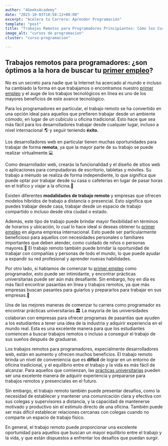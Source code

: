 ```yaml
---
author: "4GeeksAcademy"
date: "2023-10-03T10:58:12+00:00"
excerpt: "Acelera tu Carrera: Aprender Programación"
template: "post"
title: "Trabajos Remotos para Programadores Principiantes: Cómo los Cursos de Programación Marcan la Diferencia"
image_alt: "cursos de programacion"
cluster: "curso-programacion"

---
```


## Trabajos remotos para programadores: **¿son óptimos a la hora de buscar tu [primer empleo](https://app.aurorajobs.io/jobs)?**


No es un secreto para nadie que la Internet ha acercado al mundo e incluso ha cambiado la forma en que trabajamos o encontramos nuestro [primer empleo](https://app.aurorajobs.io/jobs) y el auge de los trabajos tecnológicos en línea es uno de los mayores beneficios de este avance tecnológico.


Para los programadores en particular, el trabajo remoto se ha convertido en una opción ideal para aquellos que prefieren trabajar desde un ambiente cómodo, en lugar de un cubículo u oficina tradicional. Esto hace que sea más fácil para los desarrolladores trabajar desde cualquier lugar, incluso a nivel internacional 🌎 y seguir teniendo **éxito.**


Los desarrolladores web en particular tienen muchas oportunidades para trabajar de forma **remota**, ya que la mayor parte de su trabajo se puede realizar virtualmente.💻


Como desarrollador web, crearás la funcionalidad y el diseño de sitios web o aplicaciones para computadoras de escritorio, tabletas y móviles. Su trabajo a menudo se realiza de forma independiente, lo que significa que puede optar por trabajar desde su casa o cafeterías en lugar de pasar horas en el tráfico y viajar a la oficina.🛫


Existen diferentes **modalidades de trabajo remoto** y empresas que ofrecen modelos híbridos de trabajo a distancia o presencial. Esto significa que puedes trabajar desde casa, trabajar desde un espacio de trabajo compartido o incluso desde otra ciudad o estado.


Además, este tipo de trabajo puede brindar mayor flexibilidad en términos de horarios y ubicación, lo cual lo hace ideal si deseas obtener tu [primer empleo](https://app.aurorajobs.io/jobs) en alguna empresa internacional. Esto puede ser particularmente beneficioso para aquellos con necesidades personales o familiares importantes que deben atender, como cuidado de niños o personas mayores.👵 El trabajo remoto también puede brindar la oportunidad de trabajar con compañías y personas de todo el mundo, lo que puede ayudar a expandir su red profesional y aprender nuevas habilidades.


Por otro lado, si hablamos de comenzar tu [primer empleo](https://app.aurorajobs.io/jobs) como programador, esto puede ser intimidante, y encontrar prácticas universitarias puede ser aún más desafiante. Sin embargo, hoy en día es más fácil encontrar pasantías en línea y trabajos remotos, ya que más empresas buscan pasantes para guiarlos y prepararlos para trabajar en sus empresas.🧠


Una de las mejores maneras de comenzar tu carrera como programador es encontrar prácticas universitarias.🏛️ La mayoría de las universidades colaboran con empresas para ofrecer programas de pasantías que ayuden a los estudiantes a tener una idea de la industria y adquirir experiencia en el mundo real. Esta es una excelente manera para que los estudiantes comiencen a buscar trabajos remotos o incluso a conseguir el trabajo de sus sueños después de graduarse.


Los trabajos remotos para programadores, especialmente desarrolladores web, están en aumento y ofrecen muchos beneficios. El trabajo remoto brinda un nivel de conveniencia que es **difícil** de lograr en un entorno de oficina tradicional, y el equilibrio entre el trabajo y la vida es más fácil de alcanzar. Para aquellos que comienzan, las [prácticas universitarias](https://app.aurorajobs.io/jobs) pueden ser una excelente manera de adquirir experiencia y prepararse para trabajos remotos y presenciales en el futuro.


Sin embargo, el trabajo remoto también puede presentar desafíos, como la necesidad de establecer y mantener una comunicación clara y efectiva con sus colegas y supervisores a distancia, y la capacidad de mantenerse motivado y productivo sin el estímulo directo de una oficina. También puede ser más difícil establecer relaciones cercanas con colegas cuando no comparte un espacio de trabajo físico.


En general, el trabajo remoto puede proporcionar una excelente oportunidad para aquellos que buscan un mayor equilibrio entre el trabajo y la vida, y que están dispuestos a enfrentar los desafíos que puedan surgir.


<call-to-action button_text="Enroll now" button_link="https://4geeksacademy.com/es/curso-de-programacion-desde-cero" background="rgba(0, 151, 205, 0.15)" title="Curso de programación desde cero" text="Dale un boost a tu carrera profesional entra hoy a 4geeks"></call-to-action>

